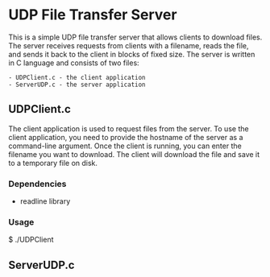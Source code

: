 # UDP File Transfer Server

 This is a simple UDP file transfer server that allows clients to download files. The server receives requests from clients with a filename, reads the file, and sends it back to the client in blocks of fixed size. The server is written in C language and consists of two files:
 
    - UDPClient.c - the client application
    - ServerUDP.c - the server application
    
    
## UDPClient.c

The client application is used to request files from the server. To use the client application, you need to provide the hostname of the server as a command-line argument. Once the client is running, you can enter the filename you want to download. The client will download the file and save it to a temporary file on disk.

### Dependencies
-    readline library

### Usage
$ ./UDPClient <hostname>
 
 
## ServerUDP.c
 
